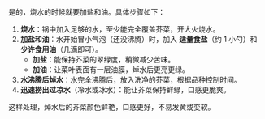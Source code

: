 是的，烧水的时候就要加盐和油。具体步骤如下：

1. **烧水**：锅中加入足够的水，至少能完全覆盖芥菜，开大火烧水。
2. **加盐和油**：水开始冒小气泡（还没沸腾）时，加入 **适量食盐**（约 1 小勺）和 **少许食用油**（几滴即可）。  
   - **加盐**：能保持芥菜的翠绿度，稍微减少苦味。  
   - **加油**：让菜叶表面有一层油膜，焯水后更亮更绿。  
3. **水沸腾后焯水**：水完全沸腾后，放入洗净的芥菜，根据品种控制时间。
4. **迅速捞出过凉水**（冷水或冰水）：能让芥菜保持鲜绿，口感更脆爽。

这样处理，焯水后的芥菜颜色鲜艳，口感更好，不易发黄或变软。
